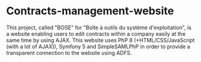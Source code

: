 # Contracts-management-website
This project, called "BOSE" for "Boîte à outils du système d'exploitation", is a website enabling users to edit contracts within a company easily at the same time by using AJAX.
This website uses PhP 8 (+HTML/CSS/JavaScript (with a lot of AJAX)), Symfony 5 and SimpleSAMLPhP in order to provide a transparent connection to the website using ADFS.
